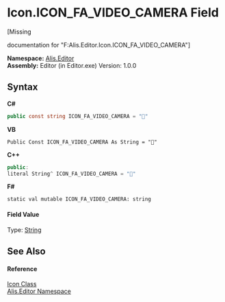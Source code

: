 # Icon.ICON_FA_VIDEO_CAMERA Field
 

\[Missing <summary> documentation for "F:Alis.Editor.Icon.ICON_FA_VIDEO_CAMERA"\]

**Namespace:**&nbsp;<a href="b150ade4-39de-a232-5f06-d3cdc1b2c538">Alis.Editor</a><br />**Assembly:**&nbsp;Editor (in Editor.exe) Version: 1.0.0

## Syntax

**C#**<br />
``` C#
public const string ICON_FA_VIDEO_CAMERA = ""
```

**VB**<br />
``` VB
Public Const ICON_FA_VIDEO_CAMERA As String = ""
```

**C++**<br />
``` C++
public:
literal String^ ICON_FA_VIDEO_CAMERA = ""
```

**F#**<br />
``` F#
static val mutable ICON_FA_VIDEO_CAMERA: string
```


#### Field Value
Type: <a href="https://docs.microsoft.com/dotnet/api/system.string" target="_blank">String</a>

## See Also


#### Reference
<a href="cc0f883c-67f8-f772-c6d7-a60b129f22a7">Icon Class</a><br /><a href="b150ade4-39de-a232-5f06-d3cdc1b2c538">Alis.Editor Namespace</a><br />